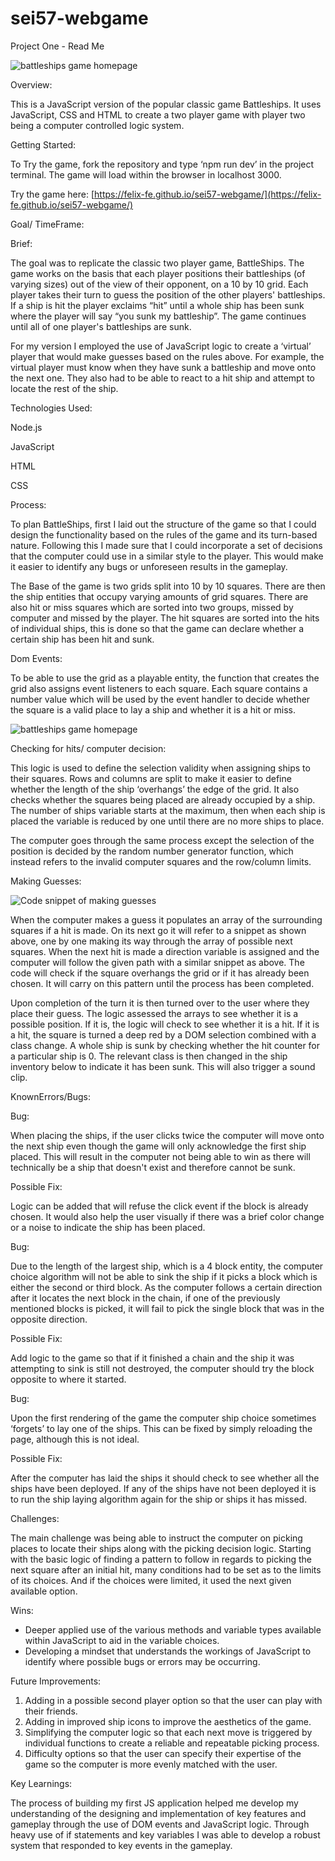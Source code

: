 # sei57-webgame
Project One - Read Me


![battleships game homepage](images/battleships1.png "battleships")


Overview:  

This is a JavaScript version of the popular classic game Battleships. It uses JavaScript, CSS and HTML to create a two player game with player two being a computer controlled logic system.

Getting Started:

To Try the game, fork the repository and type ‘npm run dev’ in the project terminal. The game will load within the browser in localhost 3000.

Try the game here: [https://felix-fe.github.io/sei57-webgame/](https://felix-fe.github.io/sei57-webgame/) 

Goal/ TimeFrame:

Brief:

The goal was to replicate the classic two player game, BattleShips. The game works on the basis that each player positions their battleships (of varying sizes) out of the view of their opponent, on a 10 by 10 grid. Each player takes their turn to guess the position of the other players' battleships. If a ship is hit the player exclaims “hit” until a whole ship has been sunk where the player will say “you sunk my battleship”. The game continues until all of one player's battleships are sunk. 

For my version I employed the use of JavaScript logic to create a ‘virtual’ player that would make guesses based on the rules above. For example, the virtual player must know when they have sunk a battleship and move onto the next one. They also had to be able to react to a hit ship and attempt to locate the rest of the ship. 

Technologies Used:

Node.js

JavaScript

HTML

CSS

Process:

To plan BattleShips, first I laid out the structure of the game so that I could design the functionality based on the rules of the game and its turn-based nature. Following this I made sure that I could incorporate a set of decisions that the computer could use in a similar style to the player. This would make it easier to identify any bugs or unforeseen results in the gameplay.

The Base of the game is two grids split into 10 by 10 squares. There are then the ship entities that occupy varying amounts of grid squares. There are also hit or miss squares which are sorted into two groups, missed by computer and missed by the player. The hit squares are sorted into the hits of individual ships, this is done so that the game can declare whether a certain ship has been hit and sunk.

Dom Events:

To be able to use the grid as a playable entity, the function that creates the grid also assigns event listeners to each square. Each square contains a number value which will be used by the event handler to decide whether the square is a valid place to lay a ship and whether it is a hit or miss.


![battleships game homepage](images/Screenshot2021-10-03at19.17.54.png "battleships")



Checking for hits/ computer decision: 

This logic is used to define the selection validity when assigning ships to their squares. Rows and columns are split to make it easier to define whether the length of the ship ‘overhangs’ the edge of the grid. It also checks whether the squares being placed are already occupied by a ship. The number of ships variable starts at the maximum, then when each ship is placed the variable is reduced by one until there are no more ships to place.

The computer goes through the same process except the selection of the position is decided by the random number generator function, which instead refers to the invalid computer squares and the row/column limits.

Making Guesses:

![Code snippet of making guesses](images/Screenshot2021-10-03at19.28.59.png "code snippet")


When the computer makes a guess it populates an array of the surrounding squares if a hit is made. On its next go it will refer to a snippet as shown above, one by one making its way through the array of possible next squares. When the next hit is made a direction variable is assigned and the computer will follow the given path with a similar snippet as above. The code will check if the square overhangs the grid or if it has already been chosen. It will carry on this pattern until the process has been completed.

Upon completion of the turn it is then turned over to the user where they place their guess. The logic assessed the arrays to see whether it is a possible position. If it is, the logic will check to see whether it is a hit. If it is a hit, the square is turned a deep red by a DOM selection combined with a class change. A whole ship is sunk by checking whether the hit counter for a particular ship is 0. The relevant class is then changed in the ship inventory below to indicate it has been sunk. This will also trigger a sound clip.

KnownErrors/Bugs:

Bug:

When placing the ships, if the user clicks twice the computer will move onto the next ship even though the game will only acknowledge the first ship placed. This will result in the computer not being able to win as there will technically be a ship that doesn't exist and therefore cannot be sunk.

Possible Fix:

Logic can be added that will refuse the click event if the block is already chosen. It would also help the user visually if there was a brief color change or a noise to indicate the ship has been placed.

Bug:

Due to the length of the largest ship, which is a 4 block entity, the computer choice algorithm will not be able to sink the ship if it picks a block which is either the second or third block. As the computer follows a certain direction after it locates the next block in the chain, if one of the previously mentioned blocks is picked, it will fail to pick the single block that was in the opposite direction.

Possible Fix:

Add logic to the game so that if it finished a chain and the ship it was attempting to sink is still not destroyed, the computer should try the block opposite to where it started.

Bug:

Upon the first rendering of the game the computer ship choice sometimes ‘forgets’ to lay one of the ships. This can be fixed by simply reloading the page, although this is not ideal.

Possible Fix:

After the computer has laid the ships it should check to see whether all the ships have been deployed. If any of the ships have not been deployed it is to run the ship laying algorithm again for the ship or ships it has missed.

Challenges:

The main challenge was being able to instruct the computer on picking places to locate their ships along with the picking decision logic. Starting with the basic logic of finding a pattern to follow in regards to picking the next square after an initial hit, many conditions had to be set as to the limits of its choices. And if the choices were limited, it used the next given available option.

Wins:



* Deeper applied use of the various methods and variable types available within JavaScript to aid in the variable choices.
* Developing a mindset that understands the workings of JavaScript to identify where possible bugs or errors may be occurring.

Future Improvements:



1. Adding in a possible second player option so that the user can play with their friends.
2. Adding in improved ship icons to improve the aesthetics of the game.
3. Simplifying the computer logic so that each next move is triggered by individual functions to create a reliable and repeatable picking process.
4. Difficulty options so that the user can specify their expertise of the game so the computer is more evenly matched with the user.

Key Learnings:

The process of building my first JS application helped me develop my understanding of the designing and implementation of key features and gameplay through the use of DOM events and JavaScript logic. Through heavy use of if statements and key variables I was able to develop a robust system that responded to key events in the gameplay.